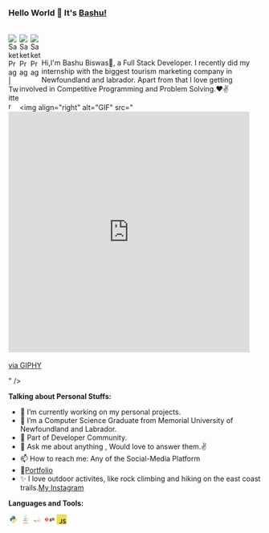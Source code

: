 ### Hello World 👋 It's [Bashu!](https://bashubiswas.github.io/)

<br/>


<a href="https://twitter.com/123Bashu">
<img align="left" alt="Saket Prag | Twitter" width="22px" src="https://cdn.jsdelivr.net/npm/simple-icons@v3/icons/twitter.svg" />
</a>
<a href="https://www.linkedin.com/in/nehar-uzzal-biswas-bashu-33258714a/">
<img align="left" alt="Saket Prag" width="22px" src="https://cdn.jsdelivr.net/npm/simple-icons@v3/icons/linkedin.svg" />
</a>
<a href="https://www.instagram.com/bashubiswas/">
<img align="left" alt="Saket Prag" width="22px" src="https://cdn.jsdelivr.net/npm/simple-icons@v3/icons/instagram.svg" />
</a>

<br />

<br />

Hi,I'm Bashu Biswas🙌, a Full Stack Developer. I recently did my internship with the biggest tourism marketing company in Newfoundland and labrador.
Apart from that I love getting involved in Competitive Programming and Problem Solving.❤✌


<img align="right" alt="GIF" src="<iframe src="https://giphy.com/embed/wwg1suUiTbCY8H8vIA" width="480" height="480" frameBorder="0" class="giphy-embed" allowFullScreen></iframe><p><a href="https://giphy.com/gifs/glitch-matrix-cat-wwg1suUiTbCY8H8vIA">via GIPHY</a></p>" />


**Talking about Personal Stuffs:**

- 🔭 I’m currently working on my personal projects.
- 🌱 I’m a Computer Science Graduate from Memorial University of Newfoundland and Labrador.
- 👯 Part of Developer Community.
- 💬 Ask me about anything , Would love to answer them.✌
- 📫 How to reach me: Any of the Social-Media Platform 
- 📝[Portfolio](https://bashubiswas.github.io/)
- ✨ I love outdoor activites, like rock climbing and hiking on the east coast trails.[My Instagram](https://www.instagram.com/bashubiswas/)



**Languages and Tools:**


<code><img height="20" src="https://raw.githubusercontent.com/github/explore/80688e429a7d4ef2fca1e82350fe8e3517d3494d/topics/python/python.png"></code>
<code><img height="20" src="https://raw.githubusercontent.com/github/explore/80688e429a7d4ef2fca1e82350fe8e3517d3494d/topics/java/java.png"></code>
<code><img height="20" src="https://raw.githubusercontent.com/github/explore/80688e429a7d4ef2fca1e82350fe8e3517d3494d/topics/mysql/mysql.png"></code>
<code><img height="20" src="https://raw.githubusercontent.com/github/explore/80688e429a7d4ef2fca1e82350fe8e3517d3494d/topics/git/git.png"></code>
<code><img height="20" src="https://raw.githubusercontent.com/github/explore/80688e429a7d4ef2fca1e82350fe8e3517d3494d/topics/javascript/javascript.png"></code>



